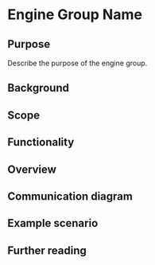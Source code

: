 # Engine Group Name


## Purpose


<!-- --8<-- [start:purpose] -->
Describe the purpose of the engine group.
<!-- --8<-- [end:purpose] -->

## Background


<!-- Provide any relevant background -->

## Scope

<!-- Set reader expectations.
     What should the expect to understand after readint this?
     What should they expect to not understand after reading this? Is that further reading or background information we assume?
     Are we deliberately leaving some stuff unspecified? Why? (e.g. engineering decisions or chain-specific decisions) -->

## Functionality


<!-- Outline the responsibilities of the engines and describe high-level protocols. -->

## Overview


<!-- High-level overview of the engines: introduce the engines, along with visualizations to illustrate their relationship. -->

## Communication diagram


<!-- Diagram illustrating message flows between engines -->

## Example scenario


<!-- Short message cascade from a typical common message sent to the machine  -->
<!-- E.g. an example of the common case "life of a transaction or whatever" flow from inputs to outputs -->

## Further reading


